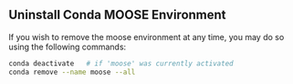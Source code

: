 ## Uninstall Conda MOOSE Environment

If you wish to remove the moose environment at any time, you may do so using the following commands:

```bash
conda deactivate   # if 'moose' was currently activated
conda remove --name moose --all
```

